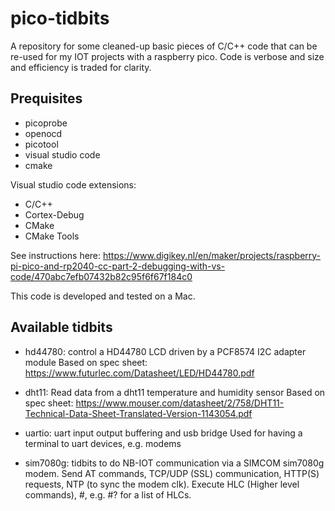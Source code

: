 # pico-tidbits

A repository for some cleaned-up basic pieces of C/C++ code that can be re-used for my IOT projects with a raspberry pico. Code is verbose and size and efficiency is traded for clarity.

## Prequisites

- picoprobe
- openocd
- picotool
- visual studio code
- cmake

Visual studio code extensions:

- C/C++
- Cortex-Debug
- CMake
- CMake Tools

See instructions here: https://www.digikey.nl/en/maker/projects/raspberry-pi-pico-and-rp2040-cc-part-2-debugging-with-vs-code/470abc7efb07432b82c95f6f67f184c0

This code is developed and tested on a Mac.

## Available tidbits

- hd44780: control a HD44780 LCD driven by a PCF8574 I2C adapter module
Based on spec sheet: https://www.futurlec.com/Datasheet/LED/HD44780.pdf

- dht11: Read data from a dht11 temperature and humidity sensor
Based on spec sheet: https://www.mouser.com/datasheet/2/758/DHT11-Technical-Data-Sheet-Translated-Version-1143054.pdf

- uartio: uart input output buffering and usb bridge
Used for having a terminal to uart devices, e.g. modems

- sim7080g: tidbits to do NB-IOT communication via a SIMCOM sim7080g modem.
Send AT commands, TCP/UDP (SSL) communication, HTTP(S) requests, NTP (to sync the modem clk).
Execute HLC (Higher level commands), #<cmd>, e.g. #? for a list of HLCs.





